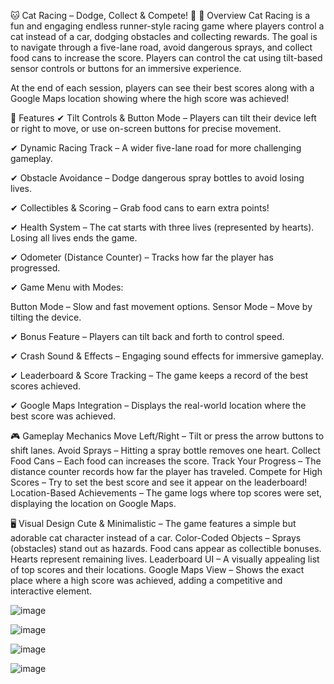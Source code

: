 🐱 Cat Racing – Dodge, Collect & Compete! 🚗
📌 Overview
Cat Racing is a fun and engaging endless runner-style racing game where players control a cat instead of a car, dodging obstacles and collecting rewards. The goal is to navigate through a five-lane road, avoid dangerous sprays, and collect food cans to increase the score. Players can control the cat using tilt-based sensor controls or buttons for an immersive experience.

At the end of each session, players can see their best scores along with a Google Maps location showing where the high score was achieved!

🚀 Features
✔ Tilt Controls & Button Mode – Players can tilt their device left or right to move, or use on-screen buttons for precise movement.

✔ Dynamic Racing Track – A wider five-lane road for more challenging gameplay.

✔ Obstacle Avoidance – Dodge dangerous spray bottles to avoid losing lives.

✔ Collectibles & Scoring – Grab food cans to earn extra points!

✔ Health System – The cat starts with three lives (represented by hearts). Losing all lives ends the game.

✔ Odometer (Distance Counter) – Tracks how far the player has progressed.

✔ Game Menu with Modes:

Button Mode – Slow and fast movement options.
Sensor Mode – Move by tilting the device.

✔ Bonus Feature – Players can tilt back and forth to control speed.

✔ Crash Sound & Effects – Engaging sound effects for immersive gameplay.

✔ Leaderboard & Score Tracking – The game keeps a record of the best scores achieved.

✔ Google Maps Integration – Displays the real-world location where the best score was achieved.

🎮 Gameplay Mechanics
Move Left/Right – Tilt or press the arrow buttons to shift lanes.
Avoid Sprays – Hitting a spray bottle removes one heart.
Collect Food Cans – Each food can increases the score.
Track Your Progress – The distance counter records how far the player has traveled.
Compete for High Scores – Try to set the best score and see it appear on the leaderboard!
Location-Based Achievements – The game logs where top scores were set, displaying the location on Google Maps.

🖥️ Visual Design
Cute & Minimalistic – The game features a simple but adorable cat character instead of a car.
Color-Coded Objects –
Sprays (obstacles) stand out as hazards.
Food cans appear as collectible bonuses.
Hearts represent remaining lives.
Leaderboard UI – A visually appealing list of top scores and their locations.
Google Maps View – Shows the exact place where a high score was achieved, adding a competitive and interactive element.

![image](https://github.com/user-attachments/assets/b80d1adb-98bd-4ed0-8c0c-66d4be59ea48)

![image](https://github.com/user-attachments/assets/07d0dd36-a358-43b5-b5b3-df4ca839f636)


![image](https://github.com/user-attachments/assets/a01559fd-cc3c-401b-a99c-8c2ee7a10194)

![image](https://github.com/user-attachments/assets/d2de1885-aa80-4df4-9717-f6474357f45e)

